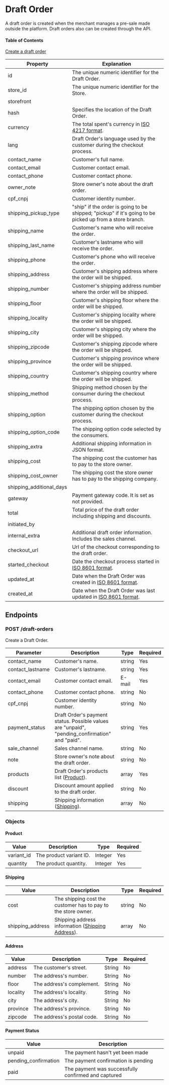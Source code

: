 Draft Order
=====

A draft order is created when the merchant manages a pre-sale made outside the platform. Draft orders also can be created through the API.

#### Table of Contents
[Create a draft order](#POST-draft-orders)

| Property                   | Explanation                                                                                              |
| -------------------------- | -------------------------------------------------------------------------------------------------------- |
| id                         | The unique numeric identifier for the Draft Order.                                                       |
| store_id                   | The unique numeric identifier for the Store.                                                             |
| storefront                 | 
| hash                       | Specifies the location of the Draft Order.                                                               |
| currency                   | The total spent's currency in [ISO 4217 format](http://en.wikipedia.org/wiki/ISO_4217).                  |
| lang                       | Draft Order's language used by the customer during the checkout process.                                 |
| contact_name               | Customer's full name.                                                                                    |
| contact_email              | Customer contact email.                                                                                  |
| contact_phone              | Customer contact phone.                                                                                  |
| owner_note                 | Store owner's note about the draft order.                                                                |
| cpf_cnpj                   | Customer identity number.                                                                                |
| shipping_pickup_type       | "ship" if the order is going to be shipped; "pickup" if it's going to be picked up from a store branch.  |
| shipping_name              | Customer's name who will receive the order.
| shipping_last_name         | Customer's lastname who will receive the order.
| shipping_phone             | Customer's phone who will receive the order.
| shipping_address           | Customer's shipping address where the order will be shipped.
| shipping_number            | Customer's shipping address number where the order will be shipped.
| shipping_floor             | Customer's shipping floor where the order will be shipped.
| shipping_locality          | Customer's shipping locality where the order will be shipped.
| shipping_city              | Customer's shipping city where the order will be shipped.
| shipping_zipcode           | Customer's shipping zipcode where the order will be shipped.
| shipping_province          | Customer's shipping province where the order will be shipped.
| shipping_country           | Customer's shipping country where the order will be shipped.
| shipping_method            | Shipping method chosen by the consumer during the checkout process.
| shipping_option            | The shipping option chosen by the customer during the checkout process.
| shipping_option_code       | The shipping option code selected by the consumers.
| shipping_extra             | Additional shipping information in JSON format.
| shipping_cost              | The shipping cost the customer has to pay to the store owner.
| shipping_cost_owner        | The shipping cost the store owner has to pay to the shipping company.
| shipping_additional_days   |
| gateway                    | Payment gateway code. It is set as not provided.
| total                      | Total price of the draft order including shipping and discounts.
| initiated_by               | 
| internal_extra             | Additional draft order information. Includes the sales channel.
| checkout_url               | Url of the checkout corresponding to the draft order.
| started_checkout           | Date the checkout process started in [ISO 8601 format](http://es.wikipedia.org/wiki/ISO_8601).
| updated_at                 | Date when the Draft Order was created in [ISO 8601 format](http://es.wikipedia.org/wiki/ISO_8601).
| created_at                 | Date when the Draft Order was last updated in [ISO 8601 format](http://es.wikipedia.org/wiki/ISO_8601).

Endpoints
---------

### POST /draft-orders

Create a Draft Order.

| Parameter          | Description                                                                                     |  Type    | Required |
|--------------------| ------------------------------------------------------------------------------------------------|----------|----------|
| contact_name       | Customer's name.                                                                                |  string  | Yes      |
| contact_lastname   | Customer's lastname.                                                                            |  string  | Yes      |
| contact_email      | Customer contact email.                                                                         |  E-mail  | Yes      |
| contact_phone      | Customer contact phone.                                                                         |  string  | No       |
| cpf_cnpj           | Customer identity number.                                                                       |  string  | No       |
| payment_status     | Draft Order's payment status. Possible values are "unpaid", "pending_confirmation" and "paid".  |  string  | Yes      |
| sale_channel       | Sales channel name.                                                                             |  string  | No       |
| note               | Store owner's note about the draft order.                                                       |  string  | No       |
| products           | Draft Order's products list ([Product](#Product)).                                              |  array   | Yes      |
| discount           | Discount amount applied to the draft order.                                                     |  string  | No       |
| shipping           | Shipping information ([Shipping](#Shipping)).                                                   |  array   | No       |
                                              
                                              
### Objects


#### Product
| Value              | Description                                                       | Type    | Required |
|--------------------|-------------------------------------------------------------------|---------|----------|
| variant_id         | The product variant ID.                                           | Integer | Yes      |
| quantity           | The product quantity.                                             | Integer | Yes      |


#### Shipping

| Value              | Description                                                      | Type   | Required |
|--------------------|------------------------------------------------------------------|--------|----------|                                     
| cost               | The shipping cost the customer has to pay to the store owner.    | string | No       |
| shipping_address   | Shipping address information ([Shipping Address](#Address)).     | array  | No       |


#### Address

| Value              | Description                                                      | Type   | Required |
|--------------------|------------------------------------------------------------------|--------|----------|                                                   
| address            | The customer's street.                                           | String | No       |
| number             | The address's number.                                            | String | No       |
| floor              | The address's complement.                                        | String | No       |
| locality           | The address's locality.                                          | String | No       | 
| city               | The address's city.                                              | String | No       |
| province           | The address's province.                                          | String | No       |
| zipcode            | The address's postal code.                                       | String | No       |


#### Payment Status

| Value                 | Description                                         |
|-----------------------|-----------------------------------------------------|
| unpaid                | The payment hasn't yet been made                    |
| pending_confirmation  | The payment confirmation is pending                 |
| paid                  | The payment was successfully confirmed and captured |
```
